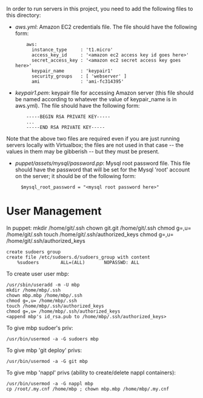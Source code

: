 In order to run servers in this project, you need to add the following files to this
directory:

* *aws.yml*: Amazon EC2 credentials file.  The file should have the following form:
  ```
      aws:
        instance_type     : 't1.micro'
        access_key_id     : '<amazon ec2 access key id goes here>'
        secret_access_key : '<amazon ec2 secret access key goes here>'
        keypair_name      : 'keypair1'
        security_groups   : [ 'webserver' ]
        ami               : 'ami-fc314395'
  ```
  
* *keypair1.pem*: keypair file for accessing Amazon server (this file should be named
  according to whatever the value of keypair_name is in aws.yml).   The file should
  have the following form:
  ```
      -----BEGIN RSA PRIVATE KEY-----
      ...
      -----END RSA PRIVATE KEY-----
  ```

Note that the above two files are required even if you are just running servers
locally with Virtualbox; the files are not used in that case -- the values in them may
be gibberish -- but they must be present.
  
  
  
* *puppet/assets/mysql/password.pp*: Mysql root password file.  This file should
  have the password that will be set for the Mysql 'root' account on the server;
  it should be of the following form:
  ```
    $mysql_root_password = "<mysql root password here>"
  ```

User Management
===============

In puppet:
    mkdir /home/git/.ssh
    chown git.git /home/git/.ssh
    chmod g=,u= /home/git/.ssh
    touch /home/git/.ssh/authorized_keys
    chmod g=,u= /home/git/.ssh/authorized_keys

    create sudoers group
    create file /etc/sudoers.d/sudoers_group with content
        %sudoers        ALL=(ALL)       NOPASSWD: ALL

To create user user mbp:

    /usr/sbin/useradd -m -U mbp
    mkdir /home/mbp/.ssh
    chown mbp.mbp /home/mbp/.ssh
    chmod g=,u= /home/mbp/.ssh
    touch /home/mbp/.ssh/authorized_keys
    chmod g=,u= /home/mbp/.ssh/authorized_keys
    <append mbp's id_rsa.pub to /home/mbp/.ssh/authorized_keys>

To give mbp sudoer's priv:

    /usr/bin/usermod -a -G sudoers mbp

To give mbp 'git deploy' privs:

    /usr/bin/usermod -a -G git mbp

To give mbp 'nappl' privs (ability to create/delete nappl containers):

    /usr/bin/usermod -a -G nappl mbp
    cp /root/.my.cnf /home/mbp ; chown mbp.mbp /home/mbp/.my.cnf
